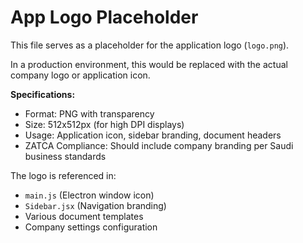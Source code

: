# App Logo Placeholder

This file serves as a placeholder for the application logo (`logo.png`).

In a production environment, this would be replaced with the actual company logo or application icon.

**Specifications:**
- Format: PNG with transparency
- Size: 512x512px (for high DPI displays)
- Usage: Application icon, sidebar branding, document headers
- ZATCA Compliance: Should include company branding per Saudi business standards

The logo is referenced in:
- `main.js` (Electron window icon)
- `Sidebar.jsx` (Navigation branding)
- Various document templates
- Company settings configuration
